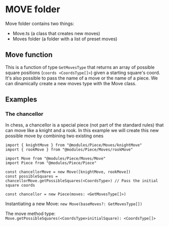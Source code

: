 # MOVE folder
Move folder contains two things:
- Move.ts (a class that creates new moves)
- Moves folder (a folder with a list of preset moves)

## Move function
This is a function of type `GetMovesType` that returns an array of possible square positions (`coords <CoordsType[]>`) given a starting square's coord. It's also possible to pass the name of a move or the name of a piece. We can dinamically create a new moves type with the Move class.

## Examples

### The chancellor

In chess, a chancellor is a special piece (not part of the standard rules) that can move like a knight and a rook. In this example we will create this new possible move by combining two existing ones

```
import { knightMove } from "@modules/Piece/Moves/knightMove"
import { rookMove } from "@modules/Piece/Moves/rookMove"

import Move from "@modules/Piece/Moves/Move"
import Piece from "@modules/Piece/Piece"

const chancellorMove = new Move([knightMove, rookMove])
const possibleSquares = chancellorMove.getPossibleSquares(<CoordsType>) // Pass the initial square coords

const chancellor = new Piece(moves: <GetMovesType[]>)
```

Instantiating a new Move:
`new Move(baseMoves?: GetMovesType[])`

The move method type:
`Move.getPossibleSquares(<CoordsType>initialSquare): <CoordsType[]>`
